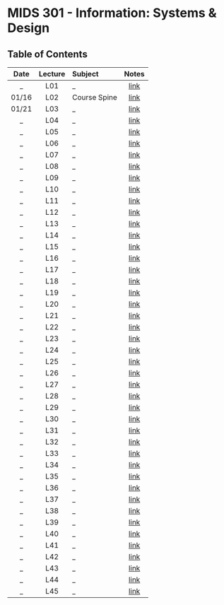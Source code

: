 # MIDS 301 - Information: Systems & Design

## Table of Contents

Date | Lecture | Subject | Notes
:--: | :-: | :------ | :---:
 _ | L01 | _ | [link](L01.md)
 01/16 | L02 | Course Spine | [link](L02.md)
 01/21 | L03 | _ | [link](L03.md)
 _ | L04 | _ | [link](L04.md)
 _ | L05 | _ | [link](L05.md)
 _ | L06 | _ | [link](L06.md)
 _ | L07 | _ | [link](L07.md)
 _ | L08 | _ | [link](L08.md)
 _ | L09 | _ | [link](L09.md)
 _ | L10 | _ | [link](L10.md)
 _ | L11 | _ | [link](L11.md)
 _ | L12 | _ | [link](L12.md)
 _ | L13 | _ | [link](L13.md)
 _ | L14 | _ | [link](L14.md)
 _ | L15 | _ | [link](L15.md)
 _ | L16 | _ | [link](L16.md)
 _ | L17 | _ | [link](L17.md)
 _ | L18 | _ | [link](L18.md)
 _ | L19 | _ | [link](L19.md)
 _ | L20 | _ | [link](L20.md)
 _ | L21 | _ | [link](L21.md)
 _ | L22 | _ | [link](L22.md)
 _ | L23 | _ | [link](L23.md)
 _ | L24 | _ | [link](L24.md)
 _ | L25 | _ | [link](L25.md)
 _ | L26 | _ | [link](L26.md)
 _ | L27 | _ | [link](L27.md)
 _ | L28 | _ | [link](L28.md)
 _ | L29 | _ | [link](L29.md)
 _ | L30 | _ | [link](L30.md)
 _ | L31 | _ | [link](L31.md)
 _ | L32 | _ | [link](L32.md)
 _ | L33 | _ | [link](L33.md)
 _ | L34 | _ | [link](L34.md)
 _ | L35 | _ | [link](L35.md)
 _ | L36 | _ | [link](L36.md)
 _ | L37 | _ | [link](L37.md)
 _ | L38 | _ | [link](L38.md)
 _ | L39 | _ | [link](L39.md)
 _ | L40 | _ | [link](L40.md)
 _ | L41 | _ | [link](L41.md)
 _ | L42 | _ | [link](L42.md)
 _ | L43 | _ | [link](L43.md)
 _ | L44 | _ | [link](L44.md)
 _ | L45 | _ | [link](L45.md)